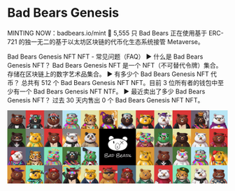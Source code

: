 # Bad Bears Genesis

MINTING NOW：badbears.io/mint 🐻 5,555 只 Bad Bears 正在使用基于 ERC-721 的独一无二的基于以太坊区块链的代币化生态系统接管 Metaverse。

Bad Bears Genesis NFT NFT - 常见问题（FAQ）
▶ 什么是 Bad Bears Genesis NFT？
Bad Bears Genesis NFT 是一个 NFT（不可替代令牌）集合。存储在区块链上的数字艺术品集合。
▶ 有多少个 Bad Bears Genesis NFT 代币？
总共有 512 个 Bad Bears Genesis NFT NFT。目前 3 位所有者的钱包中至少有一个 Bad Bears Genesis NFT NTF。
▶ 最近卖出了多少 Bad Bears Genesis NFT？
过去 30 天内售出 0 个 Bad Bears Genesis NFT NFT。

![unnamed](unnamed.png)
